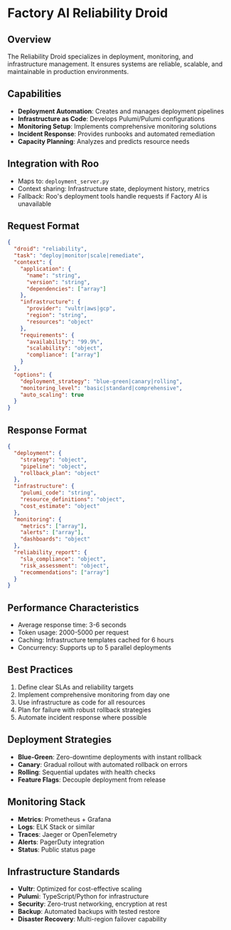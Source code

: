 # Factory AI Reliability Droid

## Overview
The Reliability Droid specializes in deployment, monitoring, and infrastructure management. It ensures systems are reliable, scalable, and maintainable in production environments.

## Capabilities
- **Deployment Automation**: Creates and manages deployment pipelines
- **Infrastructure as Code**: Develops Pulumi/Pulumi configurations
- **Monitoring Setup**: Implements comprehensive monitoring solutions
- **Incident Response**: Provides runbooks and automated remediation
- **Capacity Planning**: Analyzes and predicts resource needs

## Integration with Roo
- Maps to: `deployment_server.py`
- Context sharing: Infrastructure state, deployment history, metrics
- Fallback: Roo's deployment tools handle requests if Factory AI is unavailable

## Request Format
```json
{
  "droid": "reliability",
  "task": "deploy|monitor|scale|remediate",
  "context": {
    "application": {
      "name": "string",
      "version": "string",
      "dependencies": ["array"]
    },
    "infrastructure": {
      "provider": "vultr|aws|gcp",
      "region": "string",
      "resources": "object"
    },
    "requirements": {
      "availability": "99.9%",
      "scalability": "object",
      "compliance": ["array"]
    }
  },
  "options": {
    "deployment_strategy": "blue-green|canary|rolling",
    "monitoring_level": "basic|standard|comprehensive",
    "auto_scaling": true
  }
}
```

## Response Format
```json
{
  "deployment": {
    "strategy": "object",
    "pipeline": "object",
    "rollback_plan": "object"
  },
  "infrastructure": {
    "pulumi_code": "string",
    "resource_definitions": "object",
    "cost_estimate": "object"
  },
  "monitoring": {
    "metrics": ["array"],
    "alerts": ["array"],
    "dashboards": "object"
  },
  "reliability_report": {
    "sla_compliance": "object",
    "risk_assessment": "object",
    "recommendations": ["array"]
  }
}
```

## Performance Characteristics
- Average response time: 3-6 seconds
- Token usage: 2000-5000 per request
- Caching: Infrastructure templates cached for 6 hours
- Concurrency: Supports up to 5 parallel deployments

## Best Practices
1. Define clear SLAs and reliability targets
2. Implement comprehensive monitoring from day one
3. Use infrastructure as code for all resources
4. Plan for failure with robust rollback strategies
5. Automate incident response where possible

## Deployment Strategies
- **Blue-Green**: Zero-downtime deployments with instant rollback
- **Canary**: Gradual rollout with automated rollback on errors
- **Rolling**: Sequential updates with health checks
- **Feature Flags**: Decouple deployment from release

## Monitoring Stack
- **Metrics**: Prometheus + Grafana
- **Logs**: ELK Stack or similar
- **Traces**: Jaeger or OpenTelemetry
- **Alerts**: PagerDuty integration
- **Status**: Public status page

## Infrastructure Standards
- **Vultr**: Optimized for cost-effective scaling
- **Pulumi**: TypeScript/Python for infrastructure
- **Security**: Zero-trust networking, encryption at rest
- **Backup**: Automated backups with tested restore
- **Disaster Recovery**: Multi-region failover capability